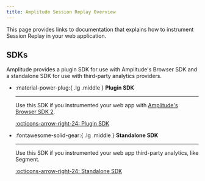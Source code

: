 ```yaml
---
title: Amplitude Session Replay Overview
---
```


This page provides links to documentation that explains how to instrument Session Replay in your web application.

## SDKs

Amplitude provides a plugin SDK for use with Amplitude's Browser SDK and a standalone SDK for use with third-party analytics providers.

<div class="grid cards" markdown>

- :material-power-plug:{ .lg .middle } __Plugin SDK__

    ---

    Use this SDK if you instrumented your web app with [Amplitude's Browser SDK 2](/data/sdks/browser-2/).

    [:octicons-arrow-right-24: Plugin SDK](/session-replay/sdks/plugin/)

- :fontawesome-solid-gear:{ .lg .middle } __Standalone SDK__

    ---

    Use this SDK if you instrumented your web app third-party analytics, like Segment.

    [:octicons-arrow-right-24: Standalone SDK](/session-replay/sdks/standalone/)